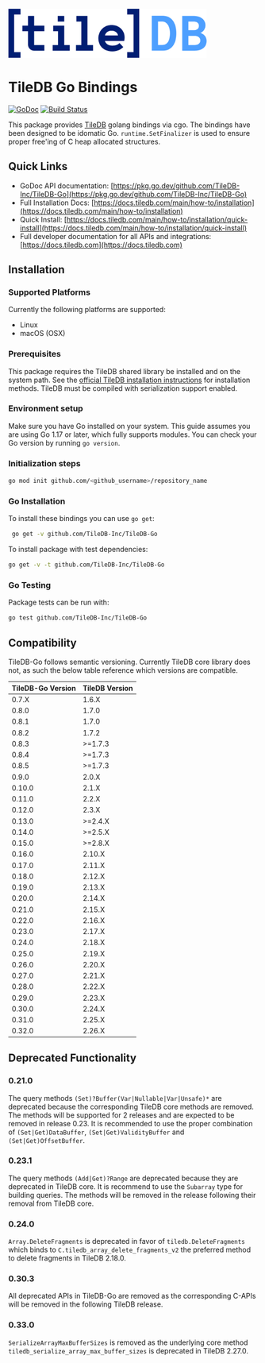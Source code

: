 <a href="https://tiledb.com"><img src="https://github.com/TileDB-Inc/TileDB/raw/dev/doc/source/_static/tiledb-logo_color_no_margin_@4x.png" alt="TileDB logo" width="400"></a>

# TileDB Go Bindings

[![GoDoc](https://godoc.org/github.com/TileDB-Inc/TileDB-Go?status.svg)](http://godoc.org/github.com/TileDB-Inc/TileDB-Go)
[![Build Status](https://dev.azure.com/TileDB-Inc/CI/_apis/build/status/TileDB-Inc.TileDB-Go?branchName=refs%2Fpull%2F123%2Fmerge)](https://dev.azure.com/TileDB-Inc/CI/_build/latest?definitionId=25&branchName=refs%2Fpull%2F123%2Fmerge)

This package provides [TileDB](https://github.com/TileDB-Inc/TileDB) golang bindings via cgo. The bindings have been
designed to be idomatic Go. `runtime.SetFinalizer` is used to ensure proper
free'ing of C heap allocated structures.

## Quick Links

- GoDoc API documentation: [https://pkg.go.dev/github.com/TileDB-Inc/TileDB-Go](https://pkg.go.dev/github.com/TileDB-Inc/TileDB-Go)
- Full Installation Docs: [https://docs.tiledb.com/main/how-to/installation](https://docs.tiledb.com/main/how-to/installation)
- Quick Install: [https://docs.tiledb.com/main/how-to/installation/quick-install](https://docs.tiledb.com/main/how-to/installation/quick-install)
- Full developer documentation for all APIs and integrations: [https://docs.tiledb.com](https://docs.tiledb.com)

## Installation

### Supported Platforms

Currently the following platforms are supported:

-   Linux
-   macOS (OSX)

### Prerequisites
This package requires the TileDB shared library be installed and on the system path. See the
[official TileDB installation instructions](https://docs.tiledb.com/main/how-to/installation)
for installation methods. TileDB must be compiled with serialization support enabled.

### Environment setup

Make sure you have Go installed on your system. This guide assumes you are using Go 1.17 or later, which fully supports
modules. You can check your Go version by running `go version`.

### Initialization steps

```bash
go mod init github.com/<github_username>/repository_name
```


### Go Installation

To install these bindings you can use `go get`:

```bash
 go get -v github.com/TileDB-Inc/TileDB-Go
```

To install package with test dependencies:

```bash
go get -v -t github.com/TileDB-Inc/TileDB-Go
```

### Go Testing

Package tests can be run with:

```bash
go test github.com/TileDB-Inc/TileDB-Go
```

## Compatibility

TileDB-Go follows semantic versioning. Currently TileDB core library does not,
as such the below table reference which versions are compatible.

| TileDB-Go Version | TileDB Version |
| ----------------- | -------------- |
| 0.7.X             | 1.6.X          |
| 0.8.0             | 1.7.0          |
| 0.8.1             | 1.7.0          |
| 0.8.2             | 1.7.2          |
| 0.8.3             | >=1.7.3        |
| 0.8.4             | >=1.7.3        |
| 0.8.5             | >=1.7.3        |
| 0.9.0             | 2.0.X          |
| 0.10.0            | 2.1.X          |
| 0.11.0            | 2.2.X          |
| 0.12.0            | 2.3.X          |
| 0.13.0            | >=2.4.X        |
| 0.14.0            | >=2.5.X        |
| 0.15.0            | >=2.8.X        |
| 0.16.0            | 2.10.X         |
| 0.17.0            | 2.11.X         |
| 0.18.0            | 2.12.X         |
| 0.19.0            | 2.13.X         |
| 0.20.0            | 2.14.X         |
| 0.21.0            | 2.15.X         |
| 0.22.0            | 2.16.X         |
| 0.23.0            | 2.17.X         |
| 0.24.0            | 2.18.X         |
| 0.25.0            | 2.19.X         |
| 0.26.0            | 2.20.X         |
| 0.27.0            | 2.21.X         |
| 0.28.0            | 2.22.X         |
| 0.29.0            | 2.23.X         |
| 0.30.0            | 2.24.X         |
| 0.31.0            | 2.25.X         |
| 0.32.0            | 2.26.X         |


## Deprecated Functionality

### 0.21.0

The query methods `(Set)?Buffer(Var|Nullable|Var|Unsafe)*` are deprecated because the corresponding
TileDB core methods are removed. The methods will be supported for 2 releases and are expected to be
removed in release 0.23. It is recommended to use the proper combination of
`(Set|Get)DataBuffer`, `(Set|Get)ValidityBuffer` and `(Set|Get)OffsetBuffer`.

### 0.23.1

The query methods `(Add|Get)?Range` are deprecated because they are deprecated in TileDB core.
It is recommend to use the `Subarray` type for building queries.
The methods will be removed in the release following their removal from TileDB core.

### 0.24.0

`Array.DeleteFragments` is deprecated in favor of `tiledb.DeleteFragments` which binds to
`C.tiledb_array_delete_fragments_v2` the preferred method to delete fragments in TileDB 2.18.0.

### 0.30.3

All deprecated APIs in TileDB-Go are removed as the corresponding C-APIs will be removed in
the following TileDB release.

### 0.33.0

`SerializeArrayMaxBufferSizes` is removed as the underlying core method `tiledb_serialize_array_max_buffer_sizes` is deprecated in
TileDB 2.27.0.
